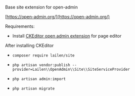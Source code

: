Base site extension for open-admin

[https://open-admin.org/](https://open-admin.org/)

Requirements: 

- Install [CKEditor open admin extension](https://open-admin.org/docs/en/extension-ckeditor) for page editor

After installing CKEditor

- `composer require lailen/site`

- `php artisan vendor:publish --provider=Lailen\\OpenAdmin\\Site\\SiteServiceProvider`

- `php artisan admin:import`

- `php artisan migrate`
